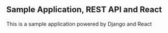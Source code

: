 Sample Application, REST API and React
-----------------------
This is a sample application powered by Django and React
